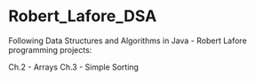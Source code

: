 # Robert_Lafore_DSA
Following Data Structures and Algorithms in Java - Robert Lafore programming projects:

Ch.2 - Arrays
Ch.3 - Simple Sorting
